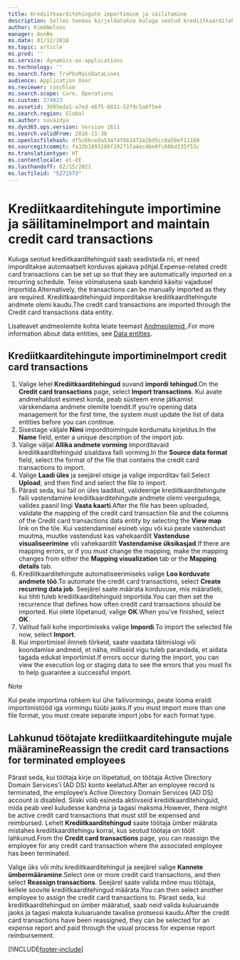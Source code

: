 ```yaml
---
title: Krediitkaarditehingute importimine ja säilitamine
description: Selles teemas kirjeldatakse kuluga seotud krediitkaarditehingute importimist ja haldamist. Neid tehinguid saab seadistada nii, et need imporditakse automaatselt regulaarselt teatud aja tagant, või neid saab vajaduse kohaselt käsitsi importida.
author: KimANelson
manager: AnnBe
ms.date: 01/12/2018
ms.topic: article
ms.prod: ''
ms.service: dynamics-ax-applications
ms.technology: ''
ms.search.form: TrvPbsMainDataLines
audience: Application User
ms.reviewer: roschlom
ms.search.scope: Core, Operations
ms.custom: 274023
ms.assetid: 3605eda1-a7ed-4675-8031-5279c5a8f5e4
ms.search.region: Global
ms.author: suvaidya
ms.dyn365.ops.version: Version 1611
ms.search.validFrom: 2016-11-30
ms.openlocfilehash: df5c6bce8a534f4f8b1872e2bd5cc8a58ef11189
ms.sourcegitcommit: fa32b1893286f20271fa4ec4be8fc68bd135f53c
ms.translationtype: HT
ms.contentlocale: et-EE
ms.lasthandoff: 02/15/2021
ms.locfileid: "5271573"
---
```

# <a name="import-and-maintain-credit-card-transactions"></a><span data-ttu-id="375e1-104">Krediitkaarditehingute importimine ja säilitamine</span><span class="sxs-lookup"><span data-stu-id="375e1-104">Import and maintain credit card transactions</span></span>

<span data-ttu-id="375e1-105">Kuluga seotud krediitkaarditehinguid saab seadistada nii, et need imporditakse automaatselt korduvas ajakava põhjal.</span><span class="sxs-lookup"><span data-stu-id="375e1-105">Expense-related credit card transactions can be set up so that they are automatically imported on a recurring schedule.</span></span> <span data-ttu-id="375e1-106">Teise võimalusena saab kandeid käsitsi vajadusel importida.</span><span class="sxs-lookup"><span data-stu-id="375e1-106">Alternatively, the transactions can be manually imported as they are required.</span></span> <span data-ttu-id="375e1-107">Krediitkaarditehinguid imporditakse krediitkaarditehingute andmete olemi kaudu.</span><span class="sxs-lookup"><span data-stu-id="375e1-107">The credit card transactions are imported through the Credit card transactions data entity.</span></span>

<span data-ttu-id="375e1-108">Lisateavet andmeolemite kohta leiate teemast [Andmeolemid ](https://docs.microsoft.com/dynamics365/fin-ops-core/dev-itpro/data-entities/data-entities).</span><span class="sxs-lookup"><span data-stu-id="375e1-108">For more information about data entities, see [Data entities](https://docs.microsoft.com/dynamics365/fin-ops-core/dev-itpro/data-entities/data-entities).</span></span>

## <a name="import-credit-card-transactions"></a><span data-ttu-id="375e1-109">Krediitkaarditehingute importimine</span><span class="sxs-lookup"><span data-stu-id="375e1-109">Import credit card transactions</span></span>

1. <span data-ttu-id="375e1-110">Valige lehel **Krediitkaarditehingud** suvand **impordi tehingud**.</span><span class="sxs-lookup"><span data-stu-id="375e1-110">On the **Credit card transactions** page, select **Import transactions**.</span></span> <span data-ttu-id="375e1-111">Kui avate andmehaldust esimest korda, peab süsteem enne jätkamist värskendama andmete olemite loendit.</span><span class="sxs-lookup"><span data-stu-id="375e1-111">If you’re opening data management for the first time, the system must update the list of data entities before you can continue.</span></span>
2. <span data-ttu-id="375e1-112">Sisestage väljale **Nimi** imporditoimingule kordumatu kirjeldus.</span><span class="sxs-lookup"><span data-stu-id="375e1-112">In the **Name** field, enter a unique description of the import job.</span></span>
3. <span data-ttu-id="375e1-113">Valige väljal **Allika andmete vorming** imporditavaid krediitkaarditehinguid sisaldava faili vorming.</span><span class="sxs-lookup"><span data-stu-id="375e1-113">In the **Source data format** field, select the format of the file that contains the credit card transactions to import.</span></span>
4. <span data-ttu-id="375e1-114">Valige **Laadi üles** ja seejärel otsige ja valige imporditav fail.</span><span class="sxs-lookup"><span data-stu-id="375e1-114">Select **Upload**, and then find and select the file to import.</span></span>
5. <span data-ttu-id="375e1-115">Pärast seda, kui fail on üles laaditud, valideerige krediitkaarditehingute faili vastendamine krediitkaarditehingute andmete olemi veergudega, valides paanil lingi **Vaata kaarti**.</span><span class="sxs-lookup"><span data-stu-id="375e1-115">After the file has been uploaded, validate the mapping of the credit card transaction file and the columns of the Credit card transactions data entity by selecting the **View map** link on the tile.</span></span> <span data-ttu-id="375e1-116">Kui vastendamisel esineb vigu või kui peate vastendust muutma, muutke vastendust kas vahekaardilt **Vastenduse visualiseerimine** või vahekaardilt **Vastendamise üksikasjad**.</span><span class="sxs-lookup"><span data-stu-id="375e1-116">If there are mapping errors, or if you must change the mapping, make the mapping changes from either the **Mapping visualization** tab or the **Mapping details** tab.</span></span>
6. <span data-ttu-id="375e1-117">Krediitkaarditehingute automatiseerimiseks valige **Loo korduvate andmete töö**.</span><span class="sxs-lookup"><span data-stu-id="375e1-117">To automate the credit card transactions, select **Create recurring data job**.</span></span> <span data-ttu-id="375e1-118">Seejärel saate määrata korduvuse, mis määratleb, kui tihti tuleb krediitkaarditehinguid importida.</span><span class="sxs-lookup"><span data-stu-id="375e1-118">You can then set the recurrence that defines how often credit card transactions should be imported.</span></span> <span data-ttu-id="375e1-119">Kui olete lõpetanud, valige **OK**.</span><span class="sxs-lookup"><span data-stu-id="375e1-119">When you’ve finished, select **OK**.</span></span>
7. <span data-ttu-id="375e1-120">Valitud faili kohe importimiseks valige **Impordi**.</span><span class="sxs-lookup"><span data-stu-id="375e1-120">To import the selected file now, select **Import**.</span></span>
8. <span data-ttu-id="375e1-121">Kui importimisel ilmneb tõrkeid, saate vaadata täitmislogi või koondamise andmeid, et näha, milliseid vigu tuleb parandada, et aidata tagada edukat importimist.</span><span class="sxs-lookup"><span data-stu-id="375e1-121">If errors occur during the import, you can view the execution log or staging data to see the errors that you must fix to help guarantee a successful import.</span></span>

> [!NOTE]
> <span data-ttu-id="375e1-122">Kui peate importima rohkem kui ühe failivormingu, peate looma eraldi importimistööd iga vormingu tüübi jaoks.</span><span class="sxs-lookup"><span data-stu-id="375e1-122">If you must import more than one file format, you must create separate import jobs for each format type.</span></span>

## <a name="reassign-the-credit-card-transactions-for-terminated-employees"></a><span data-ttu-id="375e1-123">Lahkunud töötajate krediitkaarditehingute mujale määramine</span><span class="sxs-lookup"><span data-stu-id="375e1-123">Reassign the credit card transactions for terminated employees</span></span>

<span data-ttu-id="375e1-124">Pärast seda, kui töötaja kirje on lõpetatud, on töötaja Active Directory Domain Services'i (AD DS) konto keelatud.</span><span class="sxs-lookup"><span data-stu-id="375e1-124">After an employee record is terminated, the employee’s Active Directory Domain Services (AD DS) account is disabled.</span></span> <span data-ttu-id="375e1-125">Siiski võib esineda aktiivseid krediitkaarditehinguid, mida peab veel kuludesse kandma ja tagasi maksma.</span><span class="sxs-lookup"><span data-stu-id="375e1-125">However, there might be active credit card transactions that must still be expensed and reimbursed.</span></span> <span data-ttu-id="375e1-126">Lehelt **Krediitkaarditehingud** saate töötaja ümber määrata mistahes krediitkaarditehingu korral, kus seotud töötaja on töölt lahkunud.</span><span class="sxs-lookup"><span data-stu-id="375e1-126">From the **Credit card transactions** page, you can reassign the employee for any credit card transaction where the associated employee has been terminated.</span></span>

<span data-ttu-id="375e1-127">Valige üks või mitu krediitkaarditehingut ja seejärel valige **Kannete ümbermääramine**.</span><span class="sxs-lookup"><span data-stu-id="375e1-127">Select one or more credit card transactions, and then select **Reassign transactions**.</span></span> <span data-ttu-id="375e1-128">Seejärel saate valida mõne muu töötaja, kellele soovite krediitkaarditehingud määrata.</span><span class="sxs-lookup"><span data-stu-id="375e1-128">You can then select another employee to assign the credit card transactions to.</span></span> <span data-ttu-id="375e1-129">Pärast seda, kui krediitkaarditehingud on ümber määratud, saab neid valida kuluaruande jaoks ja tagasi maksta kuluaruande tavalise protsessi kaudu.</span><span class="sxs-lookup"><span data-stu-id="375e1-129">After the credit card transactions have been reassigned, they can be selected for an expense report and paid through the usual process for expense report reimbursement.</span></span>


[!INCLUDE[footer-include](../includes/footer-banner.md)]